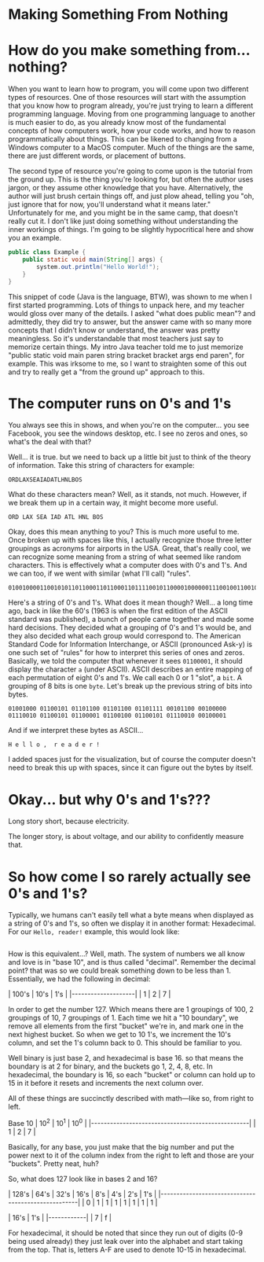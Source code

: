 # Making Something From Nothing

# How do you make something from... nothing?
When you want to learn how to program, you will come upon two different types of
resources. One of those resources will start with the assumption that you know
how to program already, you're just trying to learn a different programming
language. Moving from one programming language to another is much easier to do,
as you already know most of the fundamental concepts of how computers work, how
your code works, and how to reason programmatically about things. This can be
likened to changing from a Windows computer to a MacOS computer. Much of the
things are the same, there are just different words, or placement of buttons.

The second type of resource you're going to come upon is the tutorial from the
ground up. This is the thing you're looking for, but often the author uses
jargon, or they assume other knowledge that you have. Alternatively, the author
will just brush certain things off, and just plow ahead, telling you "oh, just
ignore that for now, you'll understand what it means later." Unfortunately for
me, and you might be in the same camp, that doesn't really cut it. I don't like
just doing something without understanding the inner workings of things. I'm
going to be slightly hypocritical here and show you an example.

```java
public class Example {
	public static void main(String[] args) {
		system.out.println("Hello World!");
	}
}
```

This snippet of code (Java is the language, BTW), was shown to me when I first
started programming. Lots of things to unpack here, and my teacher would gloss
over many of the details. I asked "what does public mean"? and admittedly, they
did try to answer, but the answer came with so many more concepts that I didn't
know or understand, the answer was pretty meaningless. So it's understandable
that most teachers just say to memorize certain things. My intro Java teacher
told me to just memorize "public static void main paren string bracket bracket
args end paren", for example. This was irksome to me, so I want to straighten
some of this out and try to really get a "from the ground up" approach to this.

# The computer runs on 0's and 1's
You always see this in shows, and when you're on the computer... you see
Facebook, you see the windows desktop, etc. I see no zeros and ones, so what's
the deal with that?

Well... it is true. but we need to back up a little bit just to think of the
theory of information. Take this string of characters for example:

```
ORDLAXSEAIADATLHNLBOS
```

What do these characters mean? Well, as it stands, not much. However, if we
break them up in a certain way, it might become more useful.

```
ORD LAX SEA IAD ATL HNL BOS
```

Okay, does this mean anything to you? This is much more useful to me. Once
broken up with spaces like this, I actually recognize those three letter
groupings as acronyms for airports in the USA. Great, that's really cool, we can
recognize some meaning from a string of what seemed like random characters. This
is effectively what a computer does with 0's and 1's. And we can too, if we went
with similar (what I'll call) "rules".

```
0100100001100101011011000110110001101111001011000010000001110010011001010110000101100100011001010111001000100001
```

Here's a string of 0's and 1's. What does it mean though? Well... a long time
ago, back in like the 60's (1963 is when the first edition of the ASCII standard
was published), a bunch of people came together and made some hard decisions.
They decided what a grouping of 0's and 1's would be, and they also decided what
each group would correspond to. The American Standard Code for
Information Interchange, or ASCII (pronounced Ask-y) is one such set of "rules"
for how to interpret this series of ones and zeros. Basically, we told the
computer that whenever it sees `01100001`, it should display the character `a`
(under ASCII). ASCII describes an entire mapping of each permutation of eight 
0's and 1's. We call each 0 or 1 "slot", a `bit`. A grouping of 8 bits is one
`byte`. Let's break up the previous string of bits into bytes.

```
01001000 01100101 01101100 01101100 01101111 00101100 00100000 01110010 01100101 01100001 01100100 01100101 01110010 00100001
```

And if we interpret these bytes as ASCII...

```
H e l l o ,  r e a d e r !
```

I added spaces just for the visualization, but of course the computer doesn't
need to break this up with spaces, since it can figure out the bytes by itself.


# Okay... but why 0's and 1's???
Long story short, because electricity.

The longer story, is about voltage, and our ability to confidently measure that.


# So how come I so rarely actually see 0's and 1's?

Typically, we humans can't easily tell what a byte means when displayed as a
string of 0's and 1's, so often we display it in another format: Hexadecimal.
For our `Hello, reader!` example, this would look like:

```

```

How is this equivalent...? Well, math. The system of numbers we all know and
love is in "base 10", and is thus called "decimal". Remember the decimal point?
that was so we could break something down to be less than 1. Essentially, we
had the following in decimal:

| 100's | 10's | 1's |
|--------------------|
|  1    |   2  |  7  |

In order to get the number 127. Which means there are 1 groupings of 100, 2
groupings of 10, 7 groupings of 1. Each time we hit a "10 boundary", we remove
all elements from the first "bucket" we're in, and mark one in the next highest
bucket. So when we get to 10 1's, we increment the 10's column, and set the 1's
column back to 0. This should be familiar to you.

Well binary is just base 2, and hexadecimal is base 16. so that means the
boundary is at 2 for binary, and the buckets go 1, 2, 4, 8, etc. In hexadecimal,
the boundary is 16, so each "bucket" or column can hold up to 15 in it before it
resets and increments the next column over.

All of these things are succinctly described with math—like so, from right to
left.

Base 10
| 10<sup>2</sup> | 10<sup>1</sup> | 10<sup>0</sup> |
|--------------------------------------------------|
|     1          |       2        |       7        |

Basically, for any base, you just make that the big number and put the power
next to it of the column index from the right to left and those are your
"buckets". Pretty neat, huh?

So, what does 127 look like in bases 2 and 16?

| 128's | 64's | 32's | 16's | 8's | 4's | 2's | 1's |
|----------------------------------------------------|
|   0   |  1   |  1   |  1   |  1  |  1  |  1  |  1  |

| 16's | 1's |
|------------|
|  7   |  f  |

For hexadecimal, it should be noted that since they run out of digits (0-9 being
used already) they just leak over into the alphabet and start taking from the
top. That is, letters A-F are used to denote 10-15 in hexadecimal.
